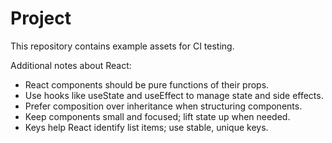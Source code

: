 # Project

This repository contains example assets for CI testing.

Additional notes about React:
- React components should be pure functions of their props.
- Use hooks like useState and useEffect to manage state and side effects.
- Prefer composition over inheritance when structuring components.
- Keep components small and focused; lift state up when needed.
- Keys help React identify list items; use stable, unique keys.
